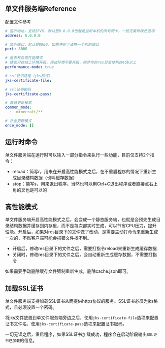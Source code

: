 ## 单文件服务端Reference

配置文件参考

```yaml
# 监听地址，支持IPV6，默认是0.0.0.0也就是监听本机的所有网卡，一般无需修改此选项
address: 0.0.0.0

# 监听端口，默认是8000，如果冲突了请换一个别的端口
port: 8000

# 是否开启高性能模式
# 建议只在线上环境开启，调试环境不要开启，除非你的res目录体积在4Gb以上
performance-mode: true

# ssl证书路径（jks格式）
jks-certificate-file:

# ssl证书密码
jks-certificate-pass: 

# 普通更新模式
common_mode:
  - .minecraft/**

# 补全更新模式
once_mode: []
```

## 运行时命令

单文件服务端在运行时可以输入一部分指令来执行一些功能，目前仅支持2个指令：

+ reload：简写r，用来在开启高性能模式之后，在不重启程序的情况下重新生成目录结构数据（也叫缓存数据）
+ stop：简写s，用来退出程序。当然也可以用Ctrl+C退出程序或者直接点右上角的叉也是可以的

## 高性能模式

单文件服务端开启高性能模式之后，会变成一个静态服务端，也就是会预先生成目录结构数据并缓存到内存里，而不是每次都实时生成，可以节省CPU压力，提升性能。开启后，如果对res目录下的文件做了改动，是需要主动打命令来重新生成一次的，不然客户端可能会报错文件找不到。

+ 开启后，修改res目录下的文件之后，需要打指令reload来重新生成缓存数据
+ 关闭时，修改res目录下的文件之后，会自动重新生成缓存数据，不需要打指令

如果需要手动删除缓存文件强制重新生成，删除cache.json即可。

## 加载SSL证书

单文件服务端支持加载SSL证书从而提供https协议的服务。SSL证书必须为jks格式，且必须设置一个密码。

将jks文件放置到单文件服务端旁边之后，使用`jks-certificate-file`选项来配置证书文件名，使用`jks-certificate-pass`选项来配置证书密码。

一切无误之后，重启程序，如果SSL证书加载成功，程序会在启动阶段输出`SSL证书已加载`的信息。
